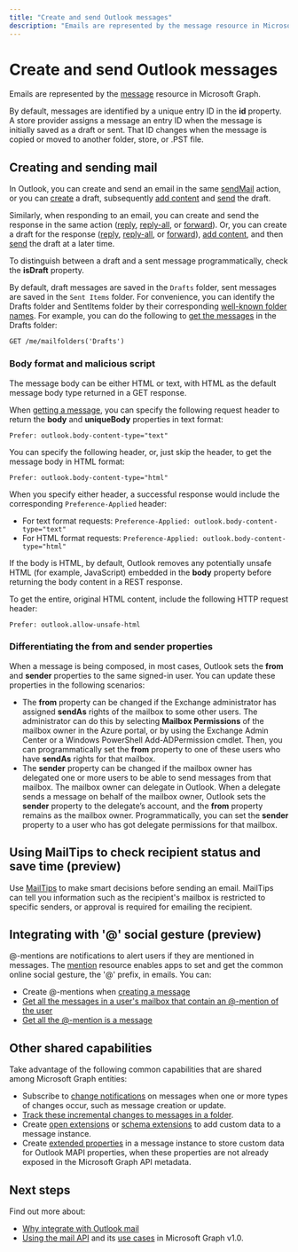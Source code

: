 ```yaml
---
title: "Create and send Outlook messages"
description: "Emails are represented by the message resource in Microsoft Graph."
---
```


# Create and send Outlook messages

Emails are represented by the [message](/graph/api/resources/message?view=graph-rest-1.0) resource in Microsoft Graph.

By default, messages are identified by a unique entry ID in the **id** property. A store provider assigns a message an entry ID when the message is initially
saved as a draft or sent. That ID changes when the message is copied or moved to another folder, store, or .PST file.

## Creating and sending mail

In Outlook, you can create and send an email in the same [sendMail](/graph/api/user-sendmail?view=graph-rest-1.0) action, or you can [create](/graph/api/user-post-messages?view=graph-rest-1.0) a draft, subsequently [add content](/graph/api/message-update?view=graph-rest-1.0) and [send](/graph/api/message-send?view=graph-rest-1.0) the draft.

Similarly, when responding to an email, you can create and send the response in the same action ([reply](/graph/api/message-reply?view=graph-rest-1.0), [reply-all](/graph/api/message-replyall?view=graph-rest-1.0), or [forward](/graph/api/message-forward?view=graph-rest-1.0)). Or, you can create a draft for the response ([reply](/graph/api/message-createreply?view=graph-rest-1.0), [reply-all](/graph/api/message-createreplyall?view=graph-rest-1.0), or [forward](/graph/api/message-createforward?view=graph-rest-1.0)), [add content](/graph/api/message-update?view=graph-rest-1.0), and then [send](/graph/api/message-send?view=graph-rest-1.0) the draft at a later time.

To distinguish between a draft and a sent message programmatically, check the **isDraft** property.

By default, draft messages are saved in the `Drafts` folder, sent messages are saved in the `Sent Items` folder. For convenience, you can identify the Drafts folder and SentItems folder by their corresponding [well-known folder names](/graph/api/resources/mailfolder?view=graph-rest-1.0). For example, you can do the following to [get the messages](/graph/api/user-list-messages?view=graph-rest-1.0) in the Drafts folder:

```http
GET /me/mailfolders('Drafts')
```

### Body format and malicious script

<!-- Remove the following 2 sections from the message.md topics
-->

The message body can be either HTML or text, with HTML as the default message body type returned in a GET response.

When [getting a message](/graph/api/message-get?view=graph-rest-1.0), you can specify the following request header to return the **body** and **uniqueBody** properties in text format:

```http
Prefer: outlook.body-content-type="text"
```

You can specify the following header, or, just skip the header, to get the message body in HTML format:

```http
Prefer: outlook.body-content-type="html"
```

When you specify either header, a successful response would include the corresponding `Preference-Applied` header:

- For text format requests: `Preference-Applied: outlook.body-content-type="text"`
- For HTML format requests: `Preference-Applied: outlook.body-content-type="html"`

If the body is HTML, by default, Outlook removes any potentially unsafe HTML (for example, JavaScript) embedded in the **body** property before returning the body content in a REST response.

To get the entire, original HTML content, include the following HTTP request header:

```http
Prefer: outlook.allow-unsafe-html
```

### Differentiating the from and sender properties

When a message is being composed, in most cases, Outlook sets the **from** and **sender** properties to the same signed-in user. You can update these properties in the following scenarios:

- The **from** property can be changed if the Exchange administrator has assigned **sendAs** rights of the mailbox to some other users. The administrator can do this by selecting **Mailbox Permissions** of the mailbox owner in the Azure portal, or by using the Exchange Admin Center or a Windows PowerShell Add-ADPermission cmdlet. Then, you can programmatically set the **from** property to one of these users who have **sendAs** rights for that mailbox.
- The **sender** property can be changed if the mailbox owner has delegated one or more users to be able to send messages from that mailbox. The mailbox owner can delegate in Outlook. When a delegate sends a message on behalf of the mailbox owner, Outlook sets the **sender** property to the delegate’s account, and the **from** property remains as the mailbox owner. Programmatically, you can set the **sender** property to a user who has got delegate permissions for that mailbox.

## Using MailTips to check recipient status and save time (preview)

Use [MailTips](/graph/api/resources/mailtips?view=graph-rest-beta) to make smart decisions before sending an email.
MailTips can tell you information such as the recipient's mailbox is restricted to specific senders, or approval is required for emailing the recipient.

## Integrating with '@' social gesture (preview)

@-mentions are notifications to alert users if they are mentioned in messages. The [mention](/graph/api/resources/mention?view=graph-rest-beta) resource enables apps to set and get the common online social gesture, the '@' prefix, in emails.
You can:

- Create @-mentions when [creating a message](/graph/api/user-post-messages?view=graph-rest-beta#request-2)
- [Get all the messages in a user's mailbox that contain an @-mention of the user](/graph/api/user-list-messages?view=graph-rest-beta#request-2)
- [Get all the @-mention is a message](/graph/api/message-get?view=graph-rest-beta#request-2)

## Other shared capabilities

Take advantage of the following common capabilities that are shared among Microsoft Graph entities:

- Subscribe to [change notifications](/graph/api/resources/webhooks?view=graph-rest-1.0) on messages when one or more types of changes occur, such as message creation or update.
- [Track these incremental changes to messages in a folder](delta-query-messages.md).
- Create [open extensions](extensibility-overview.md#open-extensions) or [schema extensions](extensibility-overview.md#schema-extensions) to add custom data to a message instance.
- Create [extended properties](/graph/api/resources/extended-properties-overview?view=graph-rest-1.0) in a message instance to store custom data for Outlook MAPI properties, when these properties are not already exposed in the Microsoft Graph API metadata.

## Next steps

Find out more about:

- [Why integrate with Outlook mail](outlook-mail-concept-overview.md)
- [Using the mail API](/graph/api/resources/mail-api-overview?view=graph-rest-1.0) and its [use cases](/graph/api/resources/mail-api-overview?view=graph-rest-1.0#common-use-cases) in Microsoft Graph v1.0.


<!-- {
  "type": "#page.annotation",
  "suppressions": [
    "Error: /concepts/outlook-create-send-messages.md:
        BookmarkSkippedDocFileNotFound: Link '[creating a message](/graph/api/user-post-messages?view=graph-rest-beta#request-2)'.",
    "Error: /concepts/outlook-create-send-messages.md:
      BookmarkSkippedDocFileNotFound: Link '[Get all the messages in a user's mailbox that contain an @-mention of the user](/graph/api/user-list-messages?view=graph-rest-beta#request-2)'.",
    "Error: /concepts/outlook-create-send-messages.md:
      BookmarkSkippedDocFileNotFound: Link '[Get all the @-mention is a message](/graph/api/message-get?view=graph-rest-beta#request-2)'."
  ]
}-->
